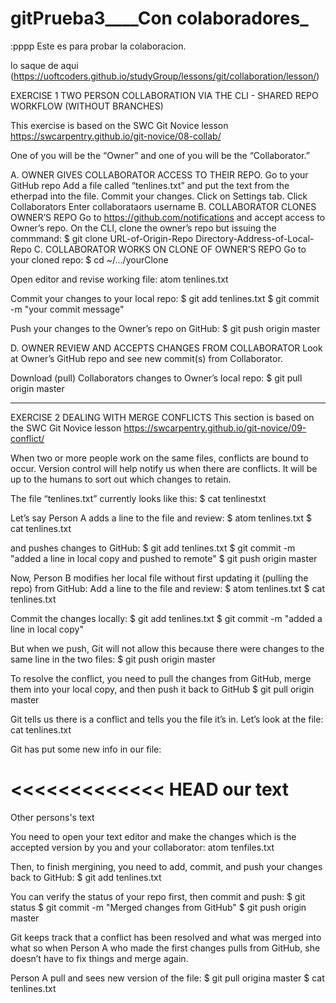 # gitPrueba3____Con colaboradores_

:pppp
Este es para probar la colaboracion.

lo saque de aqui (https://uoftcoders.github.io/studyGroup/lessons/git/collaboration/lesson/)

EXERCISE 1
TWO PERSON COLLABORATION VIA THE CLI - SHARED REPO WORKFLOW (WITHOUT BRANCHES)

This exercise is based on the SWC Git Novice lesson https://swcarpentry.github.io/git-novice/08-collab/

One of you will be the “Owner” and one of you will be the “Collaborator.”

A. OWNER GIVES COLLABORATOR ACCESS TO THEIR REPO.
Go to your GitHub repo
Add a file called “tenlines.txt” and put the text from the etherpad into the file. Commit your changes.
Click on Settings tab.
Click Collaborators
Enter collaborataors username
B. COLLABORATOR CLONES OWNER’S REPO
Go to https://github.com/notifications and accept access to Owner’s repo.
On the CLI, clone the owner’s repo but issuing the commmand:
$ git clone URL-of-Origin-Repo Directory-Address-of-Local-Repo
C. COLLABORATOR WORKS ON CLONE OF OWNER’S REPO
Go to your cloned repo:
$ cd ~/.../yourClone

Open editor and revise working file:
atom tenlines.txt

Commit your changes to your local repo:
$ git add tenlines.txt
$ git commit -m "your commit message"

Push your changes to the Owner’s repo on GitHub:
$ git push origin master

D. OWNER REVIEW AND ACCEPTS CHANGES FROM COLLABORATOR
Look at Owner’s GitHub repo and see new commit(s) from Collaborator.

Download (pull) Collaborators changes to Owner’s local repo:
$ git pull origin master

****************************************************

EXERCISE 2
DEALING WITH MERGE CONFLICTS
This section is based on the SWC Git Novice lesson https://swcarpentry.github.io/git-novice/09-conflict/

When two or more people work on the same files, conflicts are bound to occur. Version control will help notify us when there are conflicts. It will be up to the humans to sort out which changes to retain.

The file “tenlines.txt” currently looks like this:
$ cat tenlinestxt

Let’s say Person A adds a line to the file and review:
$ atom tenlines.txt
$ cat tenlines.txt

and pushes changes to GitHub:
$ git add tenlines.txt
$ git commit -m "added a line in local copy and pushed to remote"
$ git push origin master

Now, Person B modifies her local file without first updating it (pulling the repo) from GitHub:
Add a line to the file and review:
$ atom tenlines.txt
$ cat tenlines.txt

Commit the changes locally:
$ git add tenlines.txt
$ git commit -m "added a line in local copy"

But when we push, Git will not allow this because there were changes to the same line in the two files:
$ git push origin master

To resolve the conflict, you need to pull the changes from GitHub, merge them into your local copy, and then push it back to GitHub
$ git pull origin master

Git tells us there is a conflict and tells you the file it’s in.
Let’s look at the file:
cat tenlines.txt

Git has put some new info in our file:

<<<<<<<<<<<<< HEAD
our text
========
Other persons's text
>>>>>>>>

You need to open your text editor and make the changes which is the accepted version by you and your collaborator:
atom tenfiles.txt

Then, to finish mergining, you need to add, commit, and push your changes back to GitHub:
$ git add tenlines.txt

You can verify the status of your repo first, then commit and push:
$ git status
$ git commit -m "Merged changes from GitHub"
$ git push origin master

Git keeps track that a conflict has been resolved and what was merged into what so when Person A who made the first changes pulls from GitHub, she doesn’t have to fix things and merge again.

Person A pull and sees new version of the file:
$ git pull origina master
$ cat tenlines.txt

